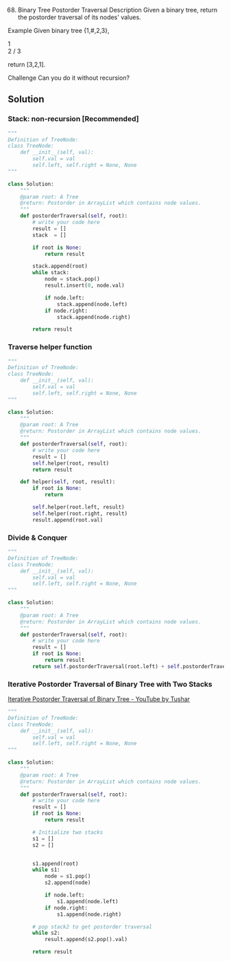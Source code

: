68. Binary Tree Postorder Traversal
Description
Given a binary tree, return the postorder traversal of its nodes' values.

Example
Given binary tree {1,#,2,3},

   1
    \
     2
    /
   3


return [3,2,1].

Challenge
Can you do it without recursion?

## Solution

### Stack: non-recursion **[Recommended]**

```python
"""
Definition of TreeNode:
class TreeNode:
    def __init__(self, val):
        self.val = val
        self.left, self.right = None, None
"""

class Solution:
    """
    @param root: A Tree
    @return: Postorder in ArrayList which contains node values.
    """
    def postorderTraversal(self, root):
        # write your code here
        result = []
        stack  = []

        if root is None:
            return result

        stack.append(root)
        while stack:
            node = stack.pop()
            result.insert(0, node.val)

            if node.left:
                stack.append(node.left)
            if node.right:
                stack.append(node.right)

        return result
```


### Traverse helper function

```python
"""
Definition of TreeNode:
class TreeNode:
    def __init__(self, val):
        self.val = val
        self.left, self.right = None, None
"""

class Solution:
    """
    @param root: A Tree
    @return: Postorder in ArrayList which contains node values.
    """
    def postorderTraversal(self, root):
        # write your code here
        result = []
        self.helper(root, result)
        return result

    def helper(self, root, result):
        if root is None:
            return

        self.helper(root.left, result)
        self.helper(root.right, result)
        result.append(root.val)
```



### Divide & Conquer

```python
"""
Definition of TreeNode:
class TreeNode:
    def __init__(self, val):
        self.val = val
        self.left, self.right = None, None
"""

class Solution:
    """
    @param root: A Tree
    @return: Postorder in ArrayList which contains node values.
    """
    def postorderTraversal(self, root):
        # write your code here
        result = []
        if root is None:
            return result
        return self.postorderTraversal(root.left) + self.postorderTraversal(root.right) + [root.val]
```


### Iterative Postorder Traversal of Binary Tree with Two Stacks

[Iterative Postorder Traversal of Binary Tree - YouTube by Tushar](https://www.youtube.com/watch?v=qT65HltK2uE)

```python
"""
Definition of TreeNode:
class TreeNode:
    def __init__(self, val):
        self.val = val
        self.left, self.right = None, None
"""

class Solution:
    """
    @param root: A Tree
    @return: Postorder in ArrayList which contains node values.
    """
    def postorderTraversal(self, root):
        # write your code here
        result = []
        if root is None:
            return result

        # Initialize two stacks
        s1 = []
        s2 = []


        s1.append(root)
        while s1:
            node = s1.pop()
            s2.append(node)

            if node.left:
                s1.append(node.left)
            if node.right:
                s1.append(node.right)

        # pop stack2 to get postorder traversal
        while s2:
            result.append(s2.pop().val)

        return result
```
